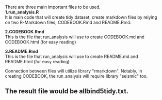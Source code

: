 There are three main important files to be used.  
**1.run\_analysis.R**  
It is main code that will create tidy dataset, create markdown files by
relying on two R-Markdown files; CODEBOOK.Rmd and README.Rmd.

**2.CODEBOOK.Rmd**  
This is the file that run\_analysis will use to create CODEBOOK.md and
CODEBOOK.html (for easy reading)

**3.README.Rmd**  
This is the file that run\_analysis will use to create README.md and
README.html (for easy reading)

Connection between files will utilize library "rmarkdown". Notably, in
creating CODEBOOK, the run\_analysis will require library "seismic" too.

The result file would be allbind5tidy.txt.
------------------------------------------

